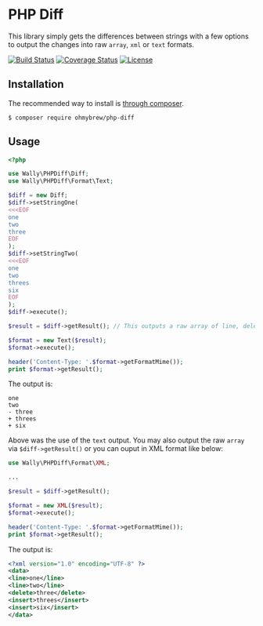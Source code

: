 # PHP Diff

This library simply gets the differences between strings with a few options to output the changes into raw `array`, `xml` or `text` formats.

[![Build Status](https://secure.travis-ci.org/ohmybrew/php-diff.png?branch=master)](http://travis-ci.org/ohmybrew/php-diff)
[![Coverage Status](https://coveralls.io/repos/github/ohmybrew/php-diff/badge.svg?branch=master)](https://coveralls.io/github/ohmybrew/php-diff?branch=master)
[![License](https://poser.pugx.org/ohmybrew/php-diff/license)](https://packagist.org/packages/ohmybrew/php-diff)

## Installation

The recommended way to install is [through composer](http://packagist.org).

    $ composer require ohmybrew/php-diff

## Usage

```php
<?php

use Wally\PHPDiff\Diff;
use Wally\PHPDiff\Format\Text;

$diff = new Diff;
$diff->setStringOne(
<<<EOF
one
two
three
EOF
);
$diff->setStringTwo(
<<<EOF
one
two
threes
six
EOF
);
$diff->execute();

$result = $diff->getResult(); // This outputs a raw array of line, delete and insert operations.

$format = new Text($result);
$format->execute();

header('Content-Type: '.$format->getFormatMime());
print $format->getResult();
```

The output is:

```
one
two
- three
+ threes
+ six
```

Above was the use of the `text` output. You may also output the raw `array` via `$diff->getResult()` or you can ouput in XML format like below:

```php
use Wally\PHPDiff\Format\XML;

...

$result = $diff->getResult();

$format = new XML($result);
$format->execute();

header('Content-Type: '.$format->getFormatMime());
print $format->getResult();
```

The output is:

```xml
<?xml version="1.0" encoding="UTF-8" ?>
<data>
<line>one</line>
<line>two</line>
<delete>three</delete>
<insert>threes</insert>
<insert>six</insert>
</data>
```